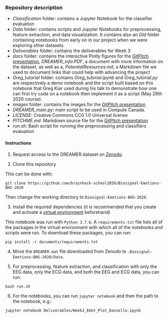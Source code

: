 ### Repository description

* *Classification* folder: contains a Jupyter Notebook for the classifier evaluation
* *Data* folder: contains scripts and Jupyter Notebooks for preprocessing, feature extraction, and data visualization. It contains also an *Old* folder containing notebooks from early on in our project when we were exploring other datasets.
* *Deliverables* folder: contains the deliverables for Week 3
* *docs* folder: contains the interactive Plotly figures for the [GitPitch presentation](https://gitpitch.com/brainhack-school2020/Biosignal-Emotions-BHS-2020), *DREAMER_info.PDF*, a document with more information on the dataset, as well as a, *PotentialResources.md*, a Markdown file we used to document links that could help with advancing the project
* *Greg_tutorial* folder: contains *Greg_tutorial.ipynb* and *Greg_tutorial.py* are respectively a demo notebook and the script built based on this notebook that Greg Kiar used during his talk to demonstrate how one can first try code on a notebook then implement it as a script (May 29th 2020 course).
* *images* folder: contains the images for the [GitPitch presentation](https://gitpitch.com/brainhack-school2020/Biosignal-Emotions-BHS-2020)
* *DREAMER_main.py*: main script to be used in Compute Canada.
* *LICENSE*: Creative Commons CC0 1.0 Universal license
* *PITCHME.md*: Markdown source file for the [GitPitch presentation](https://gitpitch.com/brainhack-school2020/Biosignal-Emotions-BHS-2020)
* *run.sh*: Bash script for running the preprocessing and classifiers evaluation 

#### Instructions 

1. Request access to the DREAMER dataset on [Zenodo](https://zenodo.org/record/546113).  

2. Clone this repository

This can be done with:

```
git clone https://github.com/brainhack-school2020/Biosignal-Emotions-BHS-2020
```
Then change the working directory to ```Biosignal-Emotions-BHS-2020```. 

3. Install the required dependencies (it is recommended that you create and activate a [virtual environment](https://docs.python.org/3/tutorial/venv.html) beforehand)

This notebook was run with ```Python 3.7.6```. A ```requirements.txt``` file lists all of the packages in the virtual environment with which all of the notebooks and scripts were run. To download these packages, you can run:

```
pip install -r documents/requirements.txt
```

4. Move the ```DREAMER.mat``` file downloaded from Zenodo to ```.Biosignal-Emotions-BHS-2020/Data```. 

5. For preprocessing, feature extraction, and classification with only the EEG data, only the ECG data, and both the EEG and ECG data, you can run:

```
bash run.sh
```

6. For the notebooks, you can run ```jupyter notebook``` and then the path to the notebook, e.g.:

```
jupyter notebook Deliverables/Week3_Emot_Plot_Danielle.ipynb	
```
